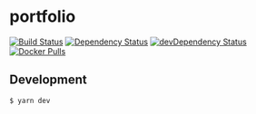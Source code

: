 # portfolio

[![Build Status](https://travis-ci.org/ymyzk/portfolio.svg?branch=master)](https://travis-ci.org/ymyzk/portfolio)
[![Dependency Status](https://david-dm.org/ymyzk/portfolio.svg)](https://david-dm.org/ymyzk/portfolio)
[![devDependency Status](https://david-dm.org/ymyzk/portfolio/dev-status.svg)](https://david-dm.org/ymyzk/portfolio#info=devDependencies)
[![Docker Pulls](https://img.shields.io/docker/pulls/ymyzk/portfolio.svg)](https://hub.docker.com/r/ymyzk/portfolio/)

## Development
```console
$ yarn dev
```
